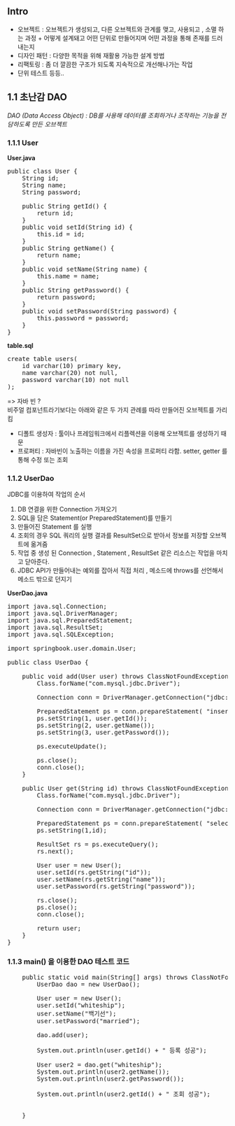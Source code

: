 ## Intro

- 오브젝트 : 오브젝트가 생성되고, 다른 오브젝트와 관계를 맺고, 사용되고 , 소멸 하는 과정 + 어떻게 설계돼고 어떤 단위로 만들어지며 어떤 과정을 통해 존재를 드러내는지
- 디자인 패턴 : 다양한 목적을 위해 재활용 가능한 설계 방법
- 리팩토링 : 좀 더 깔끔한 구조가 되도록 지속적으로 개선해나가는 작업
- 단위 테스트 등등..


## 1.1 초난감 DAO

*DAO (Data Access Object) : DB를 사용해 데이터를 조회하거나 조작하는 기능을 전담하도록 만든 오브젝트*


### 1.1.1 User


**User.java**
<pre>
public class User {
	String id;
	String name;
	String password;
	
	public String getId() {
		return id;
	}
	public void setId(String id) {
		this.id = id;
	}
	public String getName() {
		return name;
	}
	public void setName(String name) {
		this.name = name;
	}
	public String getPassword() {
		return password;
	}
	public void setPassword(String password) {
		this.password = password;
	}
}
</pre>

**table.sql**
<pre>
create table users(
	id varchar(10) primary key,
	name varchar(20) not null,
	password varchar(10) not null
);
</pre>

=> 자바 빈 ?<br>
비주얼 컴포넌트라기보다는 아래와 같은 두 가지 관례를 따라 만들어진 오브젝트를 가리킴 <br>

- 디폴트 생성자 : 툴이나 프레임워크에서 리플렉션을 이용해 오브젝트를 생성하기 때문
- 프로퍼티 : 자바빈이 노출하는 이름을 가진 속성을 프로퍼티 라함. setter, getter 를 통해 수정 또는 조회 <br>


### 1.1.2 UserDao

JDBC를 이용하여 작업의 순서
1. DB 연결을 위한 Connection 가져오기
2. SQL을 담은 Statement(or PreparedStatement)를 만들기
3. 만들어진 Statement 를 실행
4. 조회의 경우 SQL 쿼리의 실행 결과를 ResultSet으로 받아서 정보를 저장할 오브젝트에 옮겨줌
5. 작업 중 생성 된 Connection , Statement , ResultSet 같은 리소스는 작업을 마치고 닫아준다.
6. JDBC API가 만들어내는 예외를 잡아서 직접 처리 , 메소드에 throws를 선언해서 메소드 밖으로 던지기



**UserDao.java**
<pre>
import java.sql.Connection;
import java.sql.DriverManager;
import java.sql.PreparedStatement;
import java.sql.ResultSet;
import java.sql.SQLException;

import springbook.user.domain.User;

public class UserDao {
	
	public void add(User user) throws ClassNotFoundException, SQLException {
		Class.forName("com.mysql.jdbc.Driver");
		
		Connection conn = DriverManager.getConnection("jdbc:mysql//localhost/springbook","spring","book");
		
		PreparedStatement ps = conn.prepareStatement( "insert into users (id,name,password) values(?,?,?)" );
		ps.setString(1, user.getId());
		ps.setString(2, user.getName());
		ps.setString(3, user.getPassword());
		
		ps.executeUpdate();
		
		ps.close();
		conn.close();
	}
	
	public User get(String id) throws ClassNotFoundException, SQLException {
		Class.forName("com.mysql.jdbc.Driver");
		
		Connection conn = DriverManager.getConnection("jdbc:mysql//localhost/springbook","spring","book");
		
		PreparedStatement ps = conn.prepareStatement( "select * from users where id = ? " );
		ps.setString(1,id);
		
		ResultSet rs = ps.executeQuery();
		rs.next();
		
		User user = new User();
		user.setId(rs.getString("id"));
		user.setName(rs.getString("name"));
		user.setPassword(rs.getString("password"));
		
		rs.close();
		ps.close();
		conn.close();
		
		return user;
	}
}
</pre>

### 1.1.3 main() 을 이용한 DAO 테스트 코드

<pre>
	public static void main(String[] args) throws ClassNotFoundException, SQLException {
		UserDao dao = new UserDao();
		
		User user = new User();
		user.setId("whiteship");
		user.setName("백기선");
		user.setPassword("married");
		
		dao.add(user);
		
		System.out.println(user.getId() + " 등록 성공");
		
		User user2 = dao.get("whiteship");
		System.out.println(user2.getName());
		System.out.println(user2.getPassword());
		
		System.out.println(user2.getId() + " 조회 성공");
		
		
	}
</pre>





